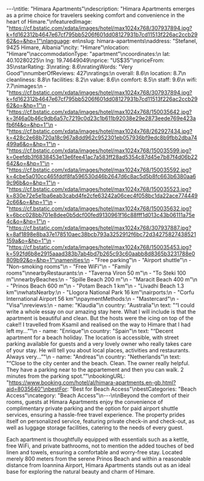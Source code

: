 ---\ntitle: "Himara Apartments"\ndescription: "Himara Apartments emerges as a prime choice for travelers seeking comfort and convenience in the heart of Himare."\nfeaturedImage: "https://cf.bstatic.com/xdata/images/hotel/max1024x768/307937894.jpg?k=fd162312b4647e67cf795bb5206f601dd08127931b7cd11513f226ac2ccb2962&o=&hp=1"\nlanguage: en\nslug: himara-apartments\naddress: "Stefanel, 9425 Himare, Albania"\ncity: "Himare"\nlocation: "Himare"\naccommodationType: "apartment"\ncoordinates:\n  lat: 40.10280225\n  lng: 19.74649049\nprice: "US$35"\npriceFrom: 35\nstarRating: 3\nrating: 8.6\nratingWords: "Very Good"\nnumberOfReviews: 427\nratings:\n  overall: 8.6\n  location: 8.7\n  cleanliness: 8.8\n  facilities: 8.2\n  value: 8.6\n  comfort: 8.5\n  staff: 9.6\n  wifi: 7.7\nimages:\n  - "https://cf.bstatic.com/xdata/images/hotel/max1024x768/307937894.jpg?k=fd162312b4647e67cf795bb5206f601dd08127931b7cd11513f226ac2ccb2962&o=&hp=1"\n  - "https://cf.bstatic.com/xdata/images/hotel/max1024x768/150035642.jpg?k=3f46a0b46c9db6a57c7219c0d23c1b611b92038e29e2873eede769e423afb6f4&o=&hp=1"\n  - "https://cf.bstatic.com/xdata/images/hotel/max1024x768/262927434.jpg?k=428c2e68b720a18c967a8dd962c952301eb057936bf9edc8b9fbb2dba74499a6&o=&hp=1"\n  - "https://cf.bstatic.com/xdata/images/hotel/max1024x768/150035599.jpg?k=0eefdb3f6838453e13e6fee41ac7a583ff28ad5354c87d45e7b87f4d06b22642&o=&hp=1"\n  - "https://cf.bstatic.com/xdata/images/hotel/max1024x768/150035592.jpg?k=4cbe5a010cc465fddf8fa596530d46b2647d6c8ac5d5b8fc663b6380aa69c96b&o=&hp=1"\n  - "https://cf.bstatic.com/xdata/images/hotel/max1024x768/150035523.jpg?k=830e72e5e1ba6eab3cabd4fe2cfe63242a06cec4f058bc1da22ace7744492c66&o=&hp=1"\n  - "https://cf.bstatic.com/xdata/images/hotel/max1024x768/150035632.jpg?k=6bcc028bb701e8dee0b5dcf00fed9130961f16c88fff1d013c43b06111a75e4c&o=&hp=1"\n  - "https://cf.bstatic.com/xdata/images/hotel/max1024x768/307937887.jpg?k=8af1898e8ba37e178510aec38bcb793a3252912f6bc72d34275827438521159a&o=&hp=1"\n  - "https://cf.bstatic.com/xdata/images/hotel/max1024x768/150035453.jpg?k=592fd6b8e2915aaad383b7ab4bd7b265c93c60aabb8d8365b3231788e0809b92&o=&hp=1"\namenities:\n  - "Free parking"\n  - "Airport shuttle"\n  - "Non-smoking rooms"\n  - "Free WiFi"\n  - "Family rooms"\nnearbyRestaurants:\n  - "Taverna Viron 50 m"\n  - "To Steki 100 m"\nnearbyBeaches:\n  - "Spille Beach 200 m"\n  - "Maracit Beach 400 m"\n  - "Prinos Beach 600 m"\n  - "Potam Beach 1 km"\n  - "Livadhi Beach 1.3 km"\nwhatsNearby:\n  - "Llogora National Park 16 km"\nairports:\n  - "Corfu International Airport 56 km"\npaymentMethods:\n  - "Mastercard"\n  - "Visa"\nreviews:\n  - name: "Klaudia"\n    country: "Australia"\n    text: "“I could write a whole essay on our amazing stay here. What I will include is that the apartment is beautiful and clean. But the hosts were the icing on top of the cake!! I travelled from Ksamil and realised on the way to Himare that I had left my...”"\n  - name: "Enrique"\n    country: "Spain"\n    text: "“Decent apartment for a beach holiday. The location is accessible, with street parking available for guests and a very lovely owner who really takes care of your stay. He will tell you about local places, activities and restaurants. Always very...”"\n  - name: "Andreas"\n    country: "Netherlands"\n    text: "“Close to the city center and the beach. Clean. The owner really helpful. They have a parking near to the appartement and then you can walk. 2 minutes from the parking spot.”"\nbookingURL: "https://www.booking.com/hotel/al/himara-apartments.en-gb.html?aid=8035640"\nbestFor: "Best for Beach Access"\nbestCategories: "Beach Access"\ncategory: "Beach Access"\n---\n\nBeyond the comfort of their rooms, guests at Himara Apartments enjoy the convenience of complimentary private parking and the option for paid airport shuttle services, ensuring a hassle-free travel experience. The property prides itself on personalized service, featuring private check-in and check-out, as well as luggage storage facilities, catering to the needs of every guest.

Each apartment is thoughtfully equipped with essentials such as a kettle, free WiFi, and private bathrooms, not to mention the added touches of bed linen and towels, ensuring a comfortable and worry-free stay. Located merely 800 meters from the serene Prinos Beach and within a reasonable distance from Ioannina Airport, Himara Apartments stands out as an ideal base for exploring the natural beauty and charm of Himare.